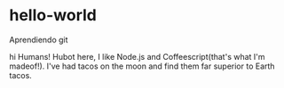 # hello-world
Aprendiendo git

hi Humans!
Hubot here, I like Node.js and Coffeescript(that's what I'm madeof!).
I've had tacos on the moon and find them far superior to Earth tacos.
